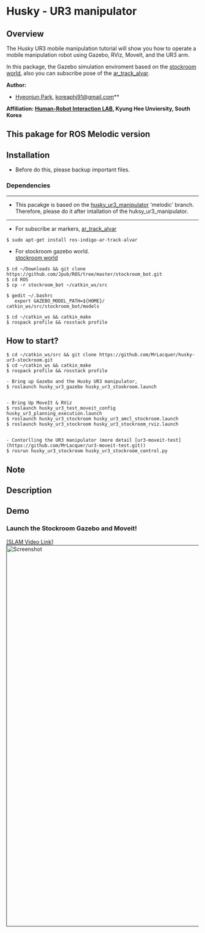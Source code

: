 # Husky - UR3 manipulator
 
## Overview
The Husky UR3 mobile manipulation tutorial will show you how to operate a mobile manipulation robot using Gazebo, RViz, MoveIt, and the UR3 arm. 

In this package, the Gazebo simulation enviroment based on the [stockroom world](https://github.com/Jpub/ROS/tree/master/stockroom_bot), also you can subscribe pose of the [ar_track_alvar](http://wiki.ros.org/ar_track_alvar).


**Author:**   
- [Hyeonjun Park](https://www.linkedin.com/in/hyeonjun-park-41bb59125), koreaphj91@gmail.com**  


**Affiliation: [Human-Robot Interaction LAB](https://khu-hri.weebly.com), Kyung Hee Unviersity, South Korea**

## This pakage for ROS Melodic version

## Installation
- Before do this, please backup important files.

### Dependencies
---
* This pacakge is based on the [husky_ur3_manipulator](https://github.com/MrLacquer/husky_ur3_manipluator) 'melodic' branch.  
Therefore, please do it after intallation of the huksy_ur3_manipulator.
---


- For subscribe ar markers,
[ar_track_alvar](http://wiki.ros.org/ar_track_alvar)
```
$ sudo apt-get install ros-indigo-ar-track-alvar
```

- For stockroom gazebo world.  
[stockroom world](https://github.com/Jpub/ROS/tree/master/stockroom_bot.git)
```
$ cd ~/Downloads && git clone https://github.com/Jpub/ROS/tree/master/stockroom_bot.git
$ cd ROS
$ cp -r stockroom_bot ~/catkin_ws/src

$ gedit ~/.bashrc
   export GAZEBO_MODEL_PATH=${HOME}/ catkin_ws/src/stockroom_bot/models

$ cd ~/catkin_ws && catkin_make
$ rospack profile && rosstack profile
```

## How to start?

```
$ cd ~/catkin_ws/src && git clone https://github.com/MrLacquer/husky-ur3-stockroom.git
$ cd ~/catkin_ws && catkin_make
$ rospack profile && rosstack profile

- Bring up Gazebo and the Husky UR3 manipulator, 
$ roslaunch husky_ur3_gazebo husky_ur3_stookroom.launch 


- Bring Up MoveIt & RViz
$ roslaunch husky_ur3_test_moveit_config husky_ur3_planning_execution.launch
$ roslaunch husky_ur3_stockroom husky_ur3_amcl_stockroom.launch 
$ roslaunch husky_ur3_stockroom husky_ur3_stockroom_rviz.launch 


- Contorlling the UR3 manipulator (more detail [ur3-moveit-test](https://github.com/MrLacquer/ur3-moveit-test.git))
$ rosrun husky_ur3_stockroom husky_ur3_stockroom_control.py
```

## Note


## Description


## Demo
### Launch the Stockroom Gazebo and Moveit!
[[SLAM Video Link]<img width="1000" src="https://user-images.githubusercontent.com/4105524/81662895-2a4f1180-9479-11ea-938a-7d1bd5d1709d.png"  alt="Screenshot" title="Screenshot">]()

